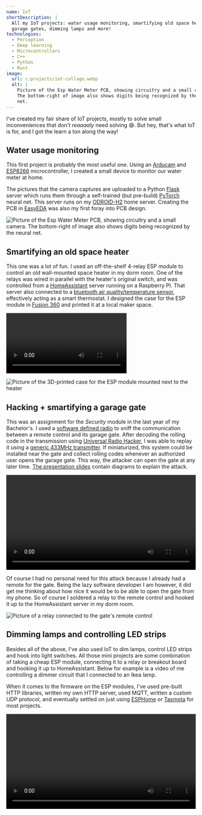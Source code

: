 ```yaml
---
name: IoT
shortDescription: |
  All my IoT projects: water usage monitoring, smartifying old space heaters or 
  garage gates, dimming lamps and more!
technologies:
  - Perception
  - Deep learning
  - Microcontrollers
  - C++
  - Python
  - Rust
image:
  url: c:projects/iot-collage.webp
  alt: |
    Picture of the Esp Water Meter PCB, showing circuitry and a small camera.
    The bottom-right of image also shows digits being recognized by the neural 
    net.
---
```


I've created my fair share of IoT projects, mostly to solve small inconveniences
that don't *reaaaaly* need solving 😅. But hey, that's what IoT is for, and I
got the learn a ton along the way!


## Water usage monitoring

This first project is probably the most useful one. Using an
[Arducam](https://www.arducam.com/) and
[ESP8266](https://www.espressif.com/en/products/socs/esp8266) microcontroller, I
created a small device to monitor our water meter at home.

The pictures that the camera captures are uploaded to a Python
[Flask](https://flask.palletsprojects.com) server which runs them through a
self-trained (but pre-build) [PyTorch](https://pytorch.org/) neural net. This
server runs on my [ODROID-H2](https://www.hardkernel.com/shop/odroid-h2/) home
server. Creating the PCB in [EasyEDA](https://easyeda.com/) was also my first
foray into PCB design.

![Picture of the Esp Water Meter PCB, showing circuitry and a small camera. The
bottom-right of image also shows digits being recognized by the neural
net.](c:projects/ewam-with-recognition.webp "PCB of the device and an example of
digits being recognized")


## Smartifying an old space heater

This one was a lot of fun. I used an off-the-shelf 4-relay ESP module to control
an old wall-mounted space heater in my dorm room. One of the relays was wired in
parallel with the heater's original switch, and was controlled from a
[HomeAssistant](https://www.home-assistant.io/) server running on a Raspberry
PI. That server also connected to a [bluetooth air quality/temperature
sensor](https://aranet.com/products/aranet4/), effectively acting as a smart
thermostat. I designed the case for the ESP module in [Fusion
360](https://www.autodesk.com/products/fusion-360/overview) and printed it at a
local maker space.

<video width="320" controls>
  <source src="/content/projects/space-heater-video.mp4" type="video/mp4">
</video> 

![Picture of the 3D-printed case for the ESP module mounted next to the
heater](c:projects/space-heater-box.jpg "3D-printed case for the ESP module
mounted next to the heater")


## Hacking + smartifying a garage gate

This was an assignment for the *Security* module in the last year of my
Bachelor's. I used a [software defined
radio](https://www.realtek.com/en/products/communications-network-ics/item/rtl2832u)
to sniff the communication between a remote control and its garage gate. After
decoding the rolling code in the transmission using [Universal Radio
Hacker](https://github.com/jopohl/urh), I was able to replay it using a [generic
433MHz transmitter](https://www.adafruit.com/product/3071). If miniaturized,
this system could be installed near the gate and collect rolling codes whenever
an authorized user opens the garage gate. This way, the attacker can open the
gate at any later time. [The presentation
slides](/content/projects/gate-RF-replay.pdf) contain diagrams to explain the
attack.

<video controls preload="metadata" style="width: 100%;">
  <source src="/content/projects/gate-rf-replay-demo.mp4" type="video/mp4" />
  <track
    label="English"
    kind="subtitles"
    srclang="en"
    src="/content/projects/gate-rf-replay-demo.vtt"
    default />
</video>

Of course I had no personal need for this attack because I already had a remote
for the gate. Being the lazy software developer I am however, it did get me
thinking about how nice it would be to be able to open the gate from my phone.
So of course I soldered a relay to the remote control and hooked it up to the
HomeAssistant server in my dorm room.

![Picture of a relay connected to the gate's remote
control](c:projects/gate-relay.jpg "Relay hooked up to the remote control")


## Dimming lamps and controlling LED strips

Besides all of the above, I've also used IoT to dim lamps, control LED strips
and hook into light switches. All those mini projects are some combination of
taking a cheap ESP module, connecting it to a relay or breakout board and
hooking it up to HomeAssistant. Below for example is a video of me controlling a
dimmer circuit that I connected to an Ikea lamp.

When it comes to the firmware on the ESP modules, I've used pre-built HTTP
libraries, written my own HTTP server, used MQTT, written a custom UDP protocol,
and eventually settled on just using [ESPHome](https://esphome.io/) or
[Tasmota](https://tasmota.github.io/docs/) for most projects.

<video controls style="width: 100%;">
  <source src="/content/projects/iot-dimming.mp4" type="video/mp4" />
</video>
